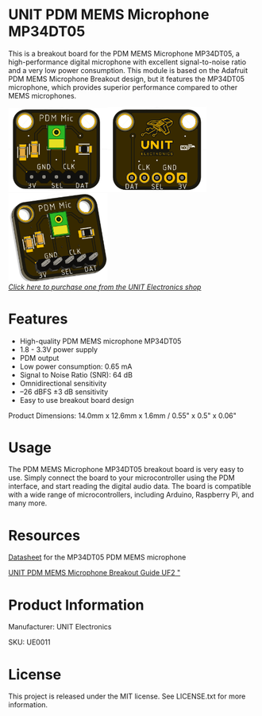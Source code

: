 # UNIT PDM MEMS Microphone MP34DT05

This is a breakout board for the PDM MEMS Microphone MP34DT05, a high-performance digital microphone with excellent signal-to-noise ratio and a very low power consumption. This module is based on the Adafruit PDM MEMS Microphone Breakout design, but it features the MP34DT05 microphone, which provides superior 
performance compared to other MEMS microphones.

<a href="https://uelectronics.com/"><img src="Hardware/Front.png?raw=false" width="200px" href="https://uelectronics.com/"><img src="Hardware/Back.png?raw=false" width="200px" href="https://uelectronics.com/"><img src="Hardware/MIC.png?raw=false" width="200px"><br/>
*Click here to purchase one from the UNIT Electronics shop*</a>


# Features
* High-quality PDM MEMS microphone MP34DT05
* 1.8 - 3.3V power supply
* PDM output
* Low power consumption: 0.65 mA
* Signal to Noise Ratio (SNR): 64 dB 
* Omnidirectional sensitivity
* –26 dBFS ±3 dB sensitivity
* Easy to use breakout board design

Product Dimensions: 14.0mm x 12.6mm x 1.6mm / 0.55" x 0.5" x 0.06"

# Usage
The PDM MEMS Microphone MP34DT05 breakout board is very easy to use. Simply connect the board to your microcontroller using the PDM interface, and start reading the digital audio data. The board is compatible with a wide range of microcontrollers, including Arduino, Raspberry Pi, and many more.

# Resources
[Datasheet](https://www.st.com/resource/en/datasheet/mp34dt05-a.pdf) for the MP34DT05 PDM MEMS microphone

[UNIT PDM MEMS Microphone Breakout Guide UF2 "](https://github.com/UNIT-Electronics/UNIT-PDM-MEMS-Microphone-Breakout-Guide-UF2#readme)

# Product Information

Manufacturer: UNIT Electronics

SKU: UE0011

# License
This project is released under the MIT license. See LICENSE.txt for more information.
